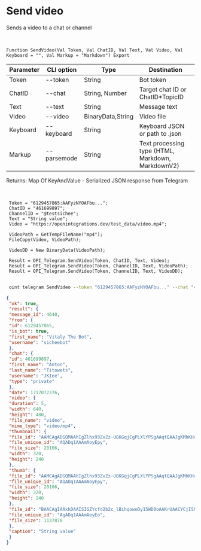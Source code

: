 ﻿---
sidebar_position: 3
---

# Send video
 Sends a video to a chat or channel


<br/>


`Function SendVideo(Val Token, Val ChatID, Val Text, Val Video, Val Keyboard = "", Val Markup = "Markdown") Export`

 | Parameter | CLI option | Type | Destination |
 |-|-|-|-|
 | Token | --token | String | Bot token |
 | ChatID | --chat | String, Number | Target chat ID or ChatID*TopicID |
 | Text | --text | String | Message text |
 | Video | --video | BinaryData,String | Video file |
 | Keyboard | --keyboard | String | Keyboard JSON or path to .json |
 | Markup | --parsemode | String | Text processing type (HTML, Markdown, MarkdownV2) |

 
 Returns: Map Of KeyAndValue - Serialized JSON response from Telegram

<br/>




```bsl title="Code example"
 Token = "6129457865:AAFyzNYOAFbu...";
 ChatID = "461699897";
 ChannelID = "@testsichee";
 Text = "String value";
 Video = "https://openintegrations.dev/test_data/video.mp4";
 
 VideoPath = GetTempFileName("mp4");
 FileCopy(Video, VideoPath);
 
 VideoDD = New BinaryData(VideoPath);
 
 Result = OPI_Telegram.SendVideo(Token, ChatID, Text, Video);
 Result = OPI_Telegram.SendVideo(Token, ChannelID, Text, VideoPath);
 Result = OPI_Telegram.SendVideo(Token, ChannelID, Text, VideoDD);
```
	


```sh title="CLI command example"
 
 oint telegram SendVideo --token "6129457865:AAFyzNYOAFbu..." --chat "461699897" --text "String value" --video "https://openintegrations.dev/test_data/video.mp4" --keyboard %keyboard% --parsemode %parsemode%

```

```json title="Result"
{
 "ok": true,
 "result": {
 "message_id": 4640,
 "from": {
 "id": 6129457865,
 "is_bot": true,
 "first_name": "Vitaly The Bot",
 "username": "sicheebot"
 },
 "chat": {
 "id": 461699897,
 "first_name": "Anton",
 "last_name": "Titowets",
 "username": "JKIee",
 "type": "private"
 },
 "date": 1717072376,
 "video": {
 "duration": 5,
 "width": 640,
 "height": 480,
 "file_name": "video",
 "mime_type": "video/mp4",
 "thumbnail": {
 "file_id": "AAMCAgADGQMAAhIgZlhx93ZvZz-UGKGqjCgPLXlYPSgAAqtQAAJgKMhKHu6gl3VqCfoBAAdtAAM1BA",
 "file_unique_id": "AQADq1AAAmAoyEpy",
 "file_size": 20106,
 "width": 320,
 "height": 240
 },
 "thumb": {
 "file_id": "AAMCAgADGQMAAhIgZlhx93ZvZz-UGKGqjCgPLXlYPSgAAqtQAAJgKMhKHu6gl3VqCfoBAAdtAAM1BA",
 "file_unique_id": "AQADq1AAAmAoyEpy",
 "file_size": 20106,
 "width": 320,
 "height": 240
 },
 "file_id": "BAACAgIAAxkDAAISIGZYcfd2b2c_lBihqowoDy15WD0oAAKrUAACYCjISh7uoJd1agn6NQQ",
 "file_unique_id": "AgADq1AAAmAoyEo",
 "file_size": 1137878
 },
 "caption": "String value"
 }
}
```
